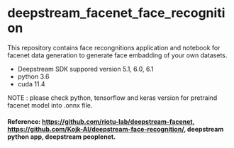 # deepstream_facenet_face_recognition

This repository contains face recongnitions application and notebook for facenet data generation to generate face embadding of your own datasets.


* Deepstream SDK suppored version 5.1, 6.0, 6.1
* python 3.6
* cuda 11.4


NOTE : please check python, tensorflow and keras version for pretraind facenet model into .onnx file.




#### Reference: https://github.com/riotu-lab/deepstream-facenet, https://github.com/Kojk-AI/deepstream-face-recognition/, deepstream python app, deepstream peoplenet.